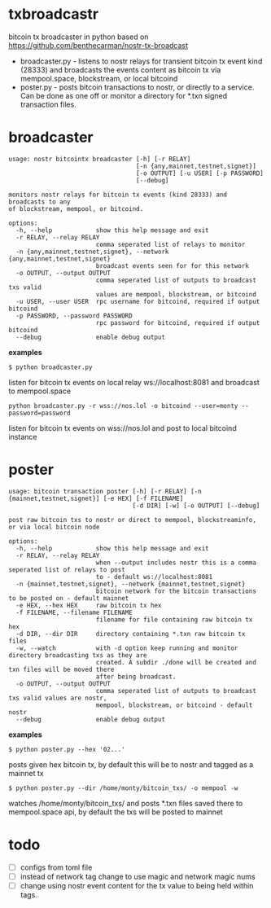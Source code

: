 # txbroadcastr
bitcoin  tx broadcaster in python based on https://github.com/benthecarman/nostr-tx-broadcast

* broadcaster.py - listens to nostr relays for transient bitcoin tx event kind (28333) 
and broadcasts the events content as bitcoin tx via mempool.space, blockstream, or local bitcoind
* poster.py - posts bitcoin transactions to nostr, or directly to a service.
Can be done as one off or monitor a directory for *.txn signed transaction files.

# broadcaster
```
usage: nostr bitcointx broadcaster [-h] [-r RELAY]
                                   [-n {any,mainnet,testnet,signet}]
                                   [-o OUTPUT] [-u USER] [-p PASSWORD]
                                   [--debug]

monitors nostr relays for bitcoin tx events (kind 28333) and broadcasts to any
of blockstream, mempool, or bitcoind.

options:
  -h, --help            show this help message and exit
  -r RELAY, --relay RELAY
                        comma seperated list of relays to monitor
  -n {any,mainnet,testnet,signet}, --network {any,mainnet,testnet,signet}
                        broadcast events seen for for this network
  -o OUTPUT, --output OUTPUT
                        comma seperated list of outputs to broadcast txs valid
                        values are mempool, blockstream, or bitcoind
  -u USER, --user USER  rpc username for bitcoind, required if output bitcoind
  -p PASSWORD, --password PASSWORD
                        rpc password for bitcoind, required if output bitcoind
  --debug               enable debug output
```
__examples__  
```
$ python broadcaster.py
```
listen for bitcoin tx events on local relay ws://localhost:8081 and broadcast to mempool.space
```
python broadcaster.py -r wss://nos.lol -o bitcoind --user=monty --password=password
```
listen for bitcoin tx events on wss://nos.lol and post to local bitcoind instance

# poster

```
usage: bitcoin transaction poster [-h] [-r RELAY] [-n {mainnet,testnet,signet}] [-e HEX] [-f FILENAME]
                                  [-d DIR] [-w] [-o OUTPUT] [--debug]

post raw bitcoin txs to nostr or direct to mempool, blockstreaminfo, or via local bitcoin node

options:
  -h, --help            show this help message and exit
  -r RELAY, --relay RELAY
                        when --output includes nostr this is a comma seperated list of relays to post
                        to - default ws://localhost:8081
  -n {mainnet,testnet,signet}, --network {mainnet,testnet,signet}
                        bitcoin network for the bitcoin transactions to be posted on - default mainnet
  -e HEX, --hex HEX     raw bitcoin tx hex
  -f FILENAME, --filename FILENAME
                        filename for file containing raw bitcoin tx hex
  -d DIR, --dir DIR     directory containing *.txn raw bitcoin tx files
  -w, --watch           with -d option keep running and monitor directory broadcasting txs as they are
                        created. A subdir ./done will be created and txn files will be moved there
                        after being broadcast.
  -o OUTPUT, --output OUTPUT
                        comma seperated list of outputs to broadcast txs valid values are nostr,
                        mempool, blockstream, or bitcoind - default nostr
  --debug               enable debug output
```
__examples__  
```
$ python poster.py --hex '02...'
```  
posts given hex bitcoin tx, by default this will be to nostr and tagged as a mainnet tx   
```
$ python poster.py --dir /home/monty/bitcoin_txs/ -o mempool -w
```
watches /home/monty/bitcoin_txs/ and posts *.txn files saved there to mempool.space api,
by default the txs will be posted to mainnet


# todo
- [ ] configs from toml file 
- [ ] instead of network tag change to use magic and network magic nums
- [ ] change using nostr event content for the tx value to being held within tags.